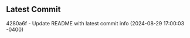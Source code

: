 
## Latest Commit
4280a6f - Update README with latest commit info (2024-08-29 17:00:03 -0400) <Yunxi-Zhou>
